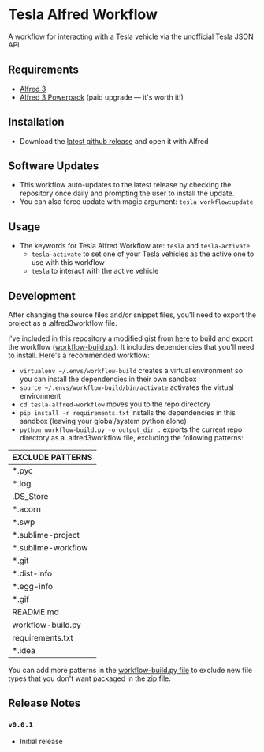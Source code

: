 # Tesla Alfred Workflow
A workflow for interacting with a Tesla vehicle via the unofficial Tesla JSON API

## Requirements
* [Alfred 3](https://www.alfredapp.com)
* [Alfred 3 Powerpack](https://www.alfredapp.com/powerpack/) (paid upgrade — it's worth it!)

## Installation
* Download the [latest github release](https://github.com/ejsuncy/tesla-alfred-workflow/releases/latest) and open it with Alfred

## Software Updates
* This workflow auto-updates to the latest release by checking the repository once daily and prompting the user to install the update.
* You can also force update with magic argument: `tesla workflow:update`

## Usage
* The keywords for Tesla Alfred Workflow are: `tesla` and `tesla-activate`
  * `tesla-activate` to set one of your Tesla vehicles as the active one to use with this workflow
  * `tesla` to interact with the active vehicle

## Development
After changing the source files and/or snippet files, you'll need to export the project as a .alfred3workflow file.

I've included in this repository a modified gist from [here](https://gist.github.com/deanishe/b16f018119ef3fe951af) to build and export the workflow ([workflow-build.py](workflow-build.py)).
It includes dependencies that you'll need to install. Here's a recommended workflow:
* `virtualenv ~/.envs/workflow-build` creates a virtual environment so you can install the dependencies in their own sandbox
* `source ~/.envs/workflow-build/bin/activate` activates the virtual environment
* `cd tesla-alfred-workflow` moves you to the repo directory
* `pip install -r requirements.txt` installs the dependencies in this sandbox (leaving your global/system python alone)
* `python workflow-build.py -o output_dir .` exports the current repo directory as a .alfred3workflow file, excluding the following patterns:

|EXCLUDE PATTERNS|
|---|
|\*.pyc|
|\*.log|
|.DS_Store|
|\*.acorn|
|\*.swp|
|\*.sublime-project|
|\*.sublime-workflow|
|\*.git|
|\*.dist-info|
|\*.egg-info|
|\*.gif|
|README.md|
|workflow-build.py|
|requirements.txt|
|\*.idea|

You can add more patterns in the [workflow-build.py file](workflow-build.py) to exclude new file types that you don't want packaged in the zip file.

 

## Release Notes
### `v0.0.1`
* Initial release

